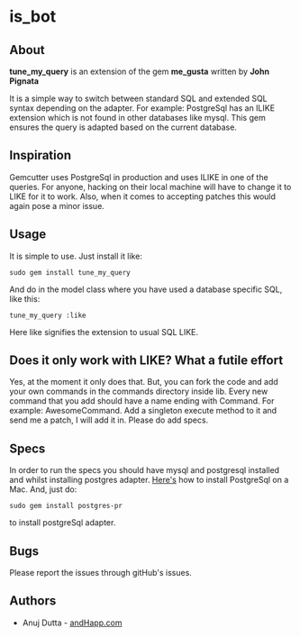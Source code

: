 is_bot
======

About
-----
**tune_my_query** is an extension of the gem **me_gusta** written by **John Pignata**

It is a simple way to switch between standard SQL and extended SQL syntax depending on the adapter. For example: PostgreSql has an ILIKE extension which is not found in other databases like mysql. This gem ensures the query is adapted based on the current database. 


Inspiration
-----------
Gemcutter uses PostgreSql in production and uses ILIKE in one of the queries. For anyone, hacking on their local machine will have to change it to LIKE for it to work. Also, when it comes to accepting patches this would again pose a minor issue.


Usage
-----

It is simple to use. Just install it like:

    sudo gem install tune_my_query

And do in the model class where you have used a database specific SQL, like this:

    tune_my_query :like

Here like signifies the extension to usual SQL LIKE.


Does it only work with LIKE? What a futile effort
-------------------------------------------------
Yes, at the moment it only does that. But, you can fork the code and add your own commands in the commands directory inside lib. Every new command that you add should have a name ending with Command. For example: AwesomeCommand. Add a singleton execute method to it and send me a patch, I will add it in. Please do add specs. 


Specs
-----
In order to run the specs you should have mysql and postgresql installed and whilst installing postgres adapter. [Here's](http://developer.apple.com/internet/opensource/postgres.html) how to install PostgreSql on a Mac. And, just do:

    sudo gem install postgres-pr

to install postgreSql adapter. 


Bugs
----

Please report the issues through gitHub's issues.


Authors
-------

* Anuj Dutta - [andHapp.com](http://www.andhapp.com/blog)